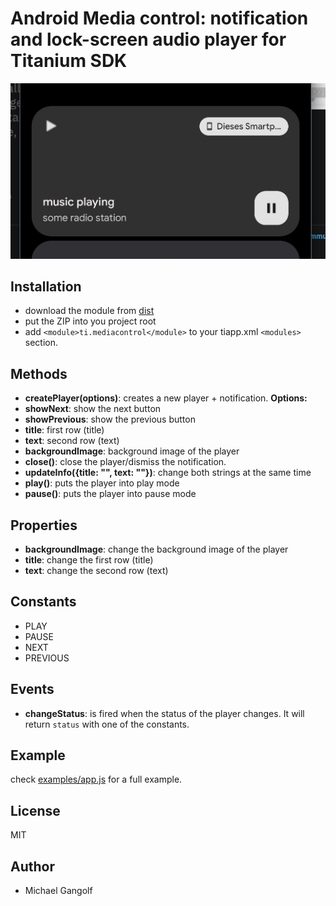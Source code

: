 # Android Media control: notification and lock-screen audio player for Titanium SDK

<img src="assets/screen.png"/>

## Installation

* download the module from [dist](https://github.com/m1ga/ti.mediacontrol/tree/main/android/dist)
* put the ZIP into you project root
* add `<module>ti.mediacontrol</module>` to your tiapp.xml `<modules>` section.

## Methods
* <b>createPlayer(options)</b>: creates a new player + notification.
  <b>Options:</b>
 * <b>showNext</b>: show the next button
 * <b>showPrevious</b>: show the previous button
 * <b>title</b>: first row (title)
 * <b>text</b>: second row (text)
 * <b>backgroundImage</b>: background image of the player
* <b>close()</b>: close the player/dismiss the notification.
* <b>updateInfo({title: "", text: ""})</b>: change both strings at the same time
* <b>play()</b>: puts the player into play mode
* <b>pause()</b>: puts the player into pause mode

## Properties
* <b>backgroundImage</b>: change the background image of the player
* <b>title</b>: change the first row (title)
* <b>text</b>: change the second row (text)

## Constants
* PLAY
* PAUSE
* NEXT
* PREVIOUS

## Events
* <b>changeStatus</b>: is fired when the status of the player changes. It will return `status` with one of the constants.

## Example

check [examples/app.js](https://github.com/m1ga/ti.mediacontrol/tree/main/example) for a full example.

## License

MIT

## Author

* Michael Gangolf
